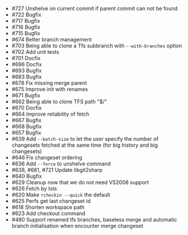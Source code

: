 * #727 Unshelve on current commit if parent commit can not be found
* #722 Bugfix
* #717 Bugfix
* #716 Bugfix
* #715 Bugfix
* #674 Better branch management
* #703 Being able to clone a Tfs subbranch with `--with-branches` option
* #702 Add unit tests
* #701 Docfix
* #696 Docfix
* #693 Bugfix
* #683 Bugfix
* #678 Fix missing merge parent
* #675 Improve init with renames
* #671 Bugfix
* #662 Being able to clone TFS path "$/"
* #670 Docfix
* #664 Improve reliability of fetch
* #667 Bugfix
* #668 Bugfix
* #657 Bugfix
* #639 Add `--batch-size` to let the user specify the number of changesets fetched at the same time (for big history and big changesets)
* #646 Fix changeset ordering
* #636 Add `--force` to unshelve command
* #638, #681, #721 Update libgit2sharp
* #640 Bugfix
* #629 Cleanup now that we do not need VS2008 support
* #626 Fetch by lots
* #620 Make `rcheckin --quick` the default
* #625 Perfs get last changeset id
* #618 Shorten workspace path
* #623 Add checkout command
* #480 Support renamed tfs branches, baseless merge and automatic branch initialisation when encounter merge changeset
